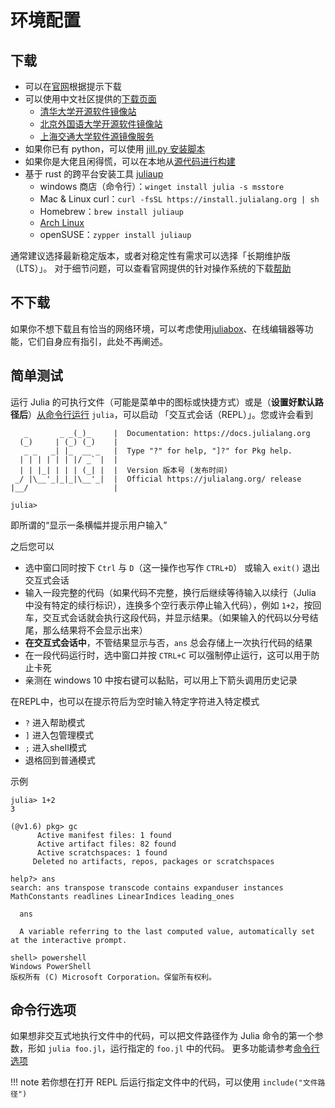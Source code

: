 # 环境配置
## 下载
* 可以在[官网](https://julialang.org/downloads/)根据提示下载
* 可以使用中文社区提供的[下载页面](https://cn.julialang.org/downloads/)
	* [清华大学开源软件镜像站](https://mirrors.tuna.tsinghua.edu.cn/help/julia-releases/)
	* [北京外国语大学开源软件镜像站](https://mirrors.bfsu.edu.cn/help/julia-releases/)
	* [上海交通大学软件源镜像服务](https://mirrors.sjtug.sjtu.edu.cn/julia-releases/)
* 如果你已有 python，可以使用 [jill.py 安装脚本](https://github.com/johnnychen94/jill.py)
* 如果你是大佬且闲得慌，可以在本地从[源代码进行构建](https://github.com/JuliaLang/julia#building-julia)
* 基于 rust 的跨平台安装工具 [juliaup](https://github.com/JuliaLang/juliaup)
	* windows 商店（命令行）：`winget install julia -s msstore`
	* Mac & Linux curl：`curl -fsSL https://install.julialang.org | sh`
	* Homebrew：`brew install juliaup`
	* [Arch Linux](https://aur.archlinux.org/packages/juliaup)
	* openSUSE：`zypper install juliaup`

通常建议选择最新稳定版本，或者对稳定性有需求可以选择「长期维护版（LTS）」。
对于细节问题，可以查看官网提供的针对操作系统的下载[帮助](https://julialang.org/downloads/platform/)

## 不下载
如果你不想下载且有恰当的网络环境，可以考虑使用[juliabox](https://discourse.juliacn.com/t/topic/196)、在线编辑器等功能，它们自身应有指引，此处不再阐述。

## 简单测试
运行 Julia 的可执行文件（可能是菜单中的图标或快捷方式）或是（**设置好默认路径后**）[从命令行运行](../knowledge/cli.md#打开系统命令行) `julia`，可以启动 「交互式会话（REPL）」。您或许会看到

```plain
   _       _ _(_)_     |  Documentation: https://docs.julialang.org
  (_)     | (_) (_)    |
   _ _   _| |_  __ _   |  Type "?" for help, "]?" for Pkg help.
  | | | | | | |/ _` |  |
  | | |_| | | | (_| |  |  Version 版本号 (发布时间)
 _/ |\__'_|_|_|\__'_|  |  Official https://julialang.org/ release
|__/                   |

julia>
```

即所谓的“显示一条横幅并提示用户输入”

之后您可以
- 选中窗口同时按下 `Ctrl` 与 `D`（这一操作也写作 `CTRL+D`） 或输入 `exit()` 退出交互式会话
- 输入一段完整的代码（如果代码不完整，换行后继续等待输入以续行（Julia 中没有特定的续行标识），连换多个空行表示停止输入代码），例如 `1+2`，按回车，交互式会话就会执行这段代码，并显示结果。（如果输入的代码以分号结尾，那么结果将不会显示出来）
- **在交互式会话中**，不管结果显示与否，`ans` 总会存储上一次执行代码的结果
- 在一段代码运行时，选中窗口并按 `CTRL+C` 可以强制停止运行，这可以用于防止卡死
- 亲测在 windows 10 中按右键可以黏贴，可以用上下箭头调用历史记录

在REPL中，也可以在提示符后为空时输入特定字符进入特定模式
- `?` 进入帮助模式
- `]` 进入包管理模式
- `;` 进入shell模式
- 退格回到普通模式

示例
```julia-repl
julia> 1+2
3

(@v1.6) pkg> gc
      Active manifest files: 1 found
      Active artifact files: 82 found
      Active scratchspaces: 1 found
     Deleted no artifacts, repos, packages or scratchspaces

help?> ans
search: ans transpose transcode contains expanduser instances MathConstants readlines LinearIndices leading_ones

  ans

  A variable referring to the last computed value, automatically set at the interactive prompt.

shell> powershell
Windows PowerShell
版权所有 (C) Microsoft Corporation。保留所有权利。
```

## 命令行选项
如果想非交互式地执行文件中的代码，可以把文件路径作为 Julia 命令的第一个参数，形如 `julia foo.jl`，运行指定的 `foo.jl` 中的代码。
更多功能请参考[命令行选项](https://docs.juliacn.com/latest/manual/command-line-options/#command-line-options)

!!! note
	若你想在打开 REPL 后运行指定文件中的代码，可以使用 `include("文件路径")`

[^1]: https://discourse.juliacn.com/t/topic/159
